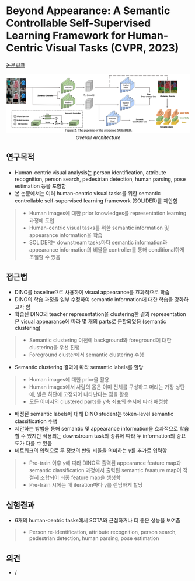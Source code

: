  # Beyond Appearance: A Semantic Controllable Self-Supervised Learning Framework for Human-Centric Visual Tasks (CVPR, 2023)

[논문링크](https://openaccess.thecvf.com/content/CVPR2023/html/Chen_Beyond_Appearance_A_Semantic_Controllable_Self-Supervised_Learning_Framework_for_Human-Centric_CVPR_2023_paper.html)

<p align="center">
    <img width="800" alt='fig1' src="../img/chen2023beyond.png?raw=true"></br>
    <em><font size=2>Overall Architecture</font></em>
</p>

## 연구목적
- Human-centric visual analysis는 person identification, attribute recognition, person search, pedestrian detection, human parsing, pose estimation 등을 포함함
- 본 논문에서는 여러 human-centric visual tasks를 위한 semantic controllable self-supervised learning framework (SOLIDER)를 제안함
> - Human images에 대한 prior knowledges를 representation learning 과정에 도입
> - Human-centric visual tasks를 위한 semantic information 및 appearance information을 학습
> - SOLIDER는 downstream tasks마다 semantic information과 appearance information의 비율을 controller를 통해 conditional하게 조절할 수 있음

## 접근법
- DINO를 baseline으로 사용하여 visual appearance를 효과적으로 학습
- DINO의 학습 과정을 일부 수정하여 semantic information에 대한 학습을 강화하고자 함
- 학습된 DINO의 teacher representation을 clustering한 결과 representation은 visual appearance에 따라 몇 개의 parts로 분할되었음 (semantic clustering)
> - Semantic clustering 이전에 background와 foreground에 대한 clustering을 우선 진행
> - Foreground cluster에서 semantic clustering 수행
- Semantic clustering 결과에 따라 semantic labels를 할당
> - Human images에 대한 prior을 활용
> - Human images에서 사람의 몸은 이미 전체를 구성하고 머리는 가장 상단에, 발은 하단에 고정되어 나타난다는 점을 활용
> - 모든 이미지의 clustered parts를 y축 죄표의 순서에 따라 배정함
- 배정된 semantic labels에 대해 DINO student는 token-level semantic classification 수행
- 제안하는 방법을 통해 semantic 및 appearance information을 효과적으로 학습할 수 있지만 적용되는 downstream task의 종류에 따라 두 information의 중요도가 다를 수 있음
- 네트워크의 입력으로 두 정보의 반영 비율을 의미하는 $\gamma$를 추가로 입력함
> - Pre-train 이후 $\gamma$에 따라 DINO로 출력된 appearance feature map과 semantic classification 과정에서 출력된 semantic feaature map이 적절히 조합되어 최종 feature map을 생성함
> - Pre-train 시에는 매 iteration마다 $\gamma$를 랜덤하게 할당

## 실험결과
- 6개의 human-centric tasks에서 SOTA와 근접하거나 더 좋은 성능을 보여줌
> - Person re-identification, attribute recognition, person search, pedestrian detection, human parsing, pose estimation

## 의견
- /